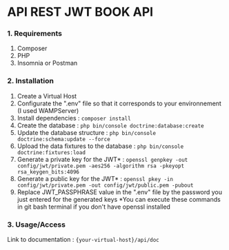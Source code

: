 # API REST JWT BOOK API

### 1. Requirements
1. Composer
2. PHP
3. Insomnia or Postman

### 2. Installation
1. Create a Virtual Host
2. Configurate the ".env" file so that it corresponds to your environnement (I used WAMPServer)
3. Install dependencies : ```composer install```
4. Create the database : ```php bin/console doctrine:database:create```
5. Update the database structure : ```php bin/console doctrine:schema:update --force```
6. Upload the data fixtures to the database : ```php bin/console doctrine:fixtures:load```
7. Generate a private key for the JWT* : ```openssl genpkey -out config/jwt/private.pem -aes256 -algorithm rsa -pkeyopt rsa_keygen_bits:4096```
8. Generate a public key for the JWT* : ```openssl pkey -in config/jwt/private.pem -out config/jwt/public.pem -pubout```
9. Replace JWT_PASSPHRASE value in the ".env" file by the password you just entered for the generated keys
*You can execute these commands in git bash terminal if you don't have openssl installed

### 3. Usage/Access
Link to documentation : ```{your-virtual-host}/api/doc```